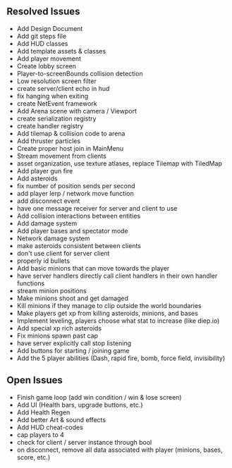 ## Resolved Issues ##
- Add Design Document
- Add git steps file
- Add HUD classes
- Add template assets & classes
- Add player movement
- Create lobby screen
- Player-to-screenBounds collision detection
- Low resolution screen filter
- create server/client echo in hud
- fix hanging when exiting
- create NetEvent framework
- Add Arena scene with camera / Viewport
- create serialization registry
- create handler registry
- Add tilemap & collision code to arena
- Add thruster particles
- Create proper host join in MainMenu
- Stream movement from clients
- asset organization, use texture atlases, replace Tilemap with TiledMap
- Add player gun fire
- Add asteroids
- fix number of position sends per second
- add player lerp / network move function
- add disconnect event
- have one message receiver for server and client to use
- Add collision interactions between entities
- Add damage system
- Add player bases and spectator mode
- Network damage system
- make asteroids consistent between clients
- don't use client for server client
- properly id bullets
- Add basic minions that can move towards the player
- have server handlers directly call client handlers in their own handler functions
- stream minion positions
- Make minions shoot and get damaged
- Kill minions if they manage to clip outside the world boundaries
- Make players get xp from killing asteroids, minions, and bases
- Implement leveling, players choose what stat to increase (like diep.io)
- Add special xp rich asteroids
- Fix minions spawn past cap
- have server explicitly call stop listening
- Add buttons for starting / joining game
- Add the 5 player abilities (Dash, rapid fire, bomb, force field, invisibility)

## Open Issues ##
- Finish game loop (add win condition / win & lose screen)
- Add UI (Health bars, upgrade buttons, etc.)
- Add Health Regen
- Add better Art & sound effects
- Add HUD cheat-codes
- cap players to 4
- check for client / server instance through bool 
- on disconnect, remove all data associated with player (minions, bases, score, etc.)


